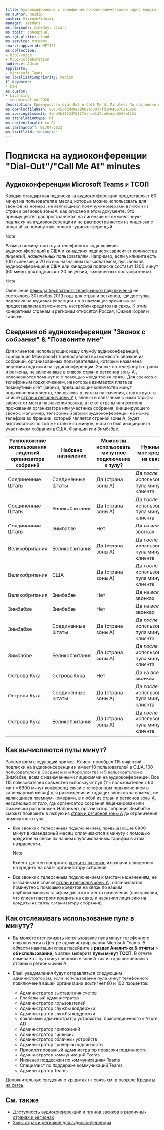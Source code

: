 ```yaml
---
title: Аудиоконференция с телефонным подключением/звонок через минуты
ms.author: heidip
author: MicrosoftHeidi
manager: serdars
ms.reviewer: mikedav, oscarr
ms.topic: conceptual
ms.tgt.pltfrm: cloud
ms.service: msteams
search.appverid: MET150
ms.collection:
- M365-voice
- M365-collaboration
audience: Admin
appliesto:
- Microsoft Teams
ms.localizationpriority: medium
f1.keywords:
- CSH
ms.custom:
- Licensing
- seo-marvel-mar2020
description: Преимущество dial-Out и Call Me At Minutes. По состоянию на 1 декабря 2019 г. каждая подписка на аудиоконференции предоставляет 60 минут на пользователя в месяц для стран и регионов зоны А.
ms.openlocfilehash: 8885453d2dd9a29b69a36037fd160468762e5956
ms.sourcegitcommit: 0e4e5b9933970827ea4be137ca98eab6994e2301
ms.translationtype: MT
ms.contentlocale: ru-RU
ms.lasthandoff: 01/04/2023
ms.locfileid: "69696844"
---
```

# <a name="audio-conferencing-subscription-dial-outcall-me-at-minutes-benefit"></a>Подписка на аудиоконференции "Dial-Out"/"Call Me At" minutes

## <a name="microsoft-teams-and-pstn-audio-conferencing"></a>Аудиоконференции Microsoft Teams и ТСОП

Каждая стандартная подписка на аудиоконференции предоставляет 60 минут на пользователя в месяц, которые можно использовать для звонков на номера, не являющиеся премиум-номерами в любой из стран и регионов зоны А, как описано в этом документе. Это преимущество распространяется на лицензии *на ежемесячную подписку* на аудиоконференции и не распространяется на лицензии с оплатой за поминутную оплату аудиоконференций.

> [!NOTE]
> Размер поминутного пула телефонного подключения аудиоконференций в США и канадских подписок зависит от количества *лицензий, назначенных* пользователям. Например, если у клиента есть 100 лицензий, и 20 из них назначены пользователям, пул звонков аудиоконференций в США или канадской подписке составит 1200 минут (60 минут для подписки x 20 лицензий, назначенных пользователям).

> [!NOTE]
> Окончание [периода бесплатного телефонного подключения](complimentary-dial-out-period.md) не состоялось 30 ноября 2019 года для стран и регионов, где доступна подписка на аудиоконференции, но в настоящее время мы не предоставляем возможность настройки кредитов на связь. К этим конкретным странам и регионам относятся Россия, Южная Корея и Тайвань.

## <a name="audio-conferencing-dial-out-from-a-meeting--call-me-at-details"></a>Сведения об аудиоконференции "Звонок с собрания" & "Позвоните мне"

Для клиентов, использующих нашу службу аудиоконференций, корпорация Майкрософт предоставляет возможность звонков из собраний, организованных пользователями, которым назначена лицензия подписки на аудиоконференции. Звонки по телефону в страны и регионы, не включенные в список [стран и регионов зоны А](audio-conferencing-zones.md) , оплачиваются поминутно с помощью кредитов на связь. Для звонков с телефонным подключением, на которые взимается плата за поминутный счет (звонки, превышающие количество минут подключения клиента, или вызовы в пункты назначения, отсутствуют в списке [стран и регионов зоны А](audio-conferencing-zones.md) ), звонки и связанные с ними тарифы зависят от места назначения звонка, а не от страны или региона проживания организатора или участника собрания, инициирующего звонок. Например, телефонный звонок аудиоконференции на номер телефона во Франции, который является страной зоны А, будет выставляться по той же ставке по минуте, если он был инициирован участником собрания в США, Франции или Зимбабве.

|Расположение использования лицензий организатора собраний |Набрано назначение |Можно ли использовать минутное подключение к пулу?|Нужны ли мне кредиты на связь?|
|---------|---------|---------|---------|
|Соединенные Штаты |Соединенные Штаты |Да (страна зоны А) |Да *после* использования пула минут клиента         |
|Соединенные Штаты |Великобритания|Да (страна зоны А) |  Да *после* использования пула минут клиента       |
|Соединенные Штаты     |Зимбабве|    Нет     |     Да на *всех* звонках    |
|Великобритания     |Великобритания|Да (страна зоны А) |  Да *после* использования пула минут клиента       |
|Великобритания     |США |Да (страна зоны А) |  Да *после* использования пула минут клиента       |
|Великобритания     |Зимбабве|    Нет     |   Да на *всех* звонках      |
|Зимбабве     |Зимбабве|    Нет     |    Да на *всех* звонках     |
|Зимбабве     |Соединенные Штаты | Да (страна зоны А) | Да *после* использования пула минут клиента        |
|Зимбабве     |Великобритания | Да (страна зоны А) | Да *после* использования пула минут клиента        |
|Острова Кука     |Острова Кука |   Нет      |    Да на *всех* звонках     |
|Острова Кука     |Соединенные Штаты  | Да (страна зоны А) |  Да *после* использования пула минут клиента       |
|Острова Кука     |Великобритания | Да (страна зоны А) | Да *после* использования пула минут клиента        |
|    |         |         |         |

## <a name="how-are-minute-pools-calculated"></a>Как вычисляются пулы минут?

Рассмотрим следующий пример. Клиент приобрел 115 лицензий подписки на аудиоконференции и имеет 10 пользователей в США, 100 пользователей в Соединенном Королевстве и 5 пользователей в Зимбабве, всем с назначенными лицензиями на аудиоконференции. Все 115 пользователей совместно используют пул (115 пользователей x 60 мин = 6900 минут конференц-связи с телефонным подключением в календарный месяц) для размещения исходящих звонков на номера, не являющиеся премиум-номерами, в любой из [стран и регионов зоны А](audio-conferencing-zones.md)*, независимо от того*, где организатор собрания лицензирован или физически расположен. Например, организатор собрания Зимбабве сможет позвонить в любую из [стран и регионов зоны А](audio-conferencing-zones.md) до ограничения поминутного пула.

- Все звонки с телефонным подключением, превышающие 6900 минут в календарный месяц, оплачиваются в минуту с помощью кредитов на связь по нашим опубликованным тарифам в этом направлении.

   > [!NOTE]
   > Клиент должен настроить [кредиты на связь](what-are-communications-credits.md) и назначить лицензию на кредиты на связь организатору собрания.

- Все звонки с телефонным подключением к местам назначениям, не указанным в списке [стран и регионов зоны А](audio-conferencing-zones.md) , оплачиваются поминутно с помощью кредитов на связь по нашим опубликованным тарифам для этого места назначения (при условии, что клиент настроил кредиты на связь и назначил лицензию на кредиты на связь организатору собрания).

## <a name="how-can-i-monitor-minute-my-pool-usage"></a>Как отслеживать использование пула в минуту?

- Вы можете отслеживать использование пула минут телефонного подключения в Центре администрирования Microsoft Teams. В области навигации слева перейдите в **раздел Аналитика & отчеты** > **об использовании**, а затем выберите **пулы минут ТСОП**. В отчете помечается пул минут звонков в зоне A как исходящие звонки в страны и регионы зоны А.
- Email уведомления будут отправляться следующим администраторам, если использование пула минут телефонного подключения вашей организации достигнет 80 и 100 процентов:

  - Администратор выставления счетов
  - Глобальный администратор
  - Администратор пользователей
  - Администратор службы поддержки
  - Администратор службы поддержки
  - локальный администратор устройства, присоединенного к Azure AD
  - Администратор приложений
  - Администратор лицензий
  - Администратор облачных устройств
  - Администратор проверки подлинности
  - Привилегированный администратор проверки подлинности
  - Администратор коммуникаций Teams
  - Инженер поддержки по коммуникациям Teams
  - Специалист по поддержке коммуникаций Teams
  - Администратор Teams

Дополнительные сведения о кредитах на связь см. в разделе [Кредиты на связь](what-are-communications-credits.md).

## <a name="related-topics"></a>См. также

- [Доступность аудиоконференций и планов звонков в различных странах и регионах](country-and-region-availability-for-audio-conferencing-and-calling-plans/country-and-region-availability-for-audio-conferencing-and-calling-plans.md)
- [Зоны стран и регионов для аудиоконференций](audio-conferencing-zones.md)
